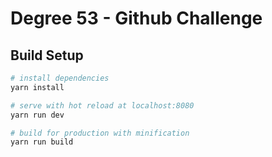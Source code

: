 # Degree 53 - Github Challenge

## Build Setup

``` bash
# install dependencies
yarn install

# serve with hot reload at localhost:8080
yarn run dev

# build for production with minification
yarn run build
```
